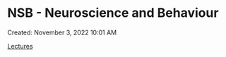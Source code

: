 # NSB - Neuroscience and Behaviour

Created: November 3, 2022 10:01 AM

[Lectures](NSB%20-%20Neuroscience%20and%20Behaviour%201d3691dad45b49c696188e9749eb635d/Lectures%204a5d53c2556c4d3a879b58ff40f0a5cb.md)